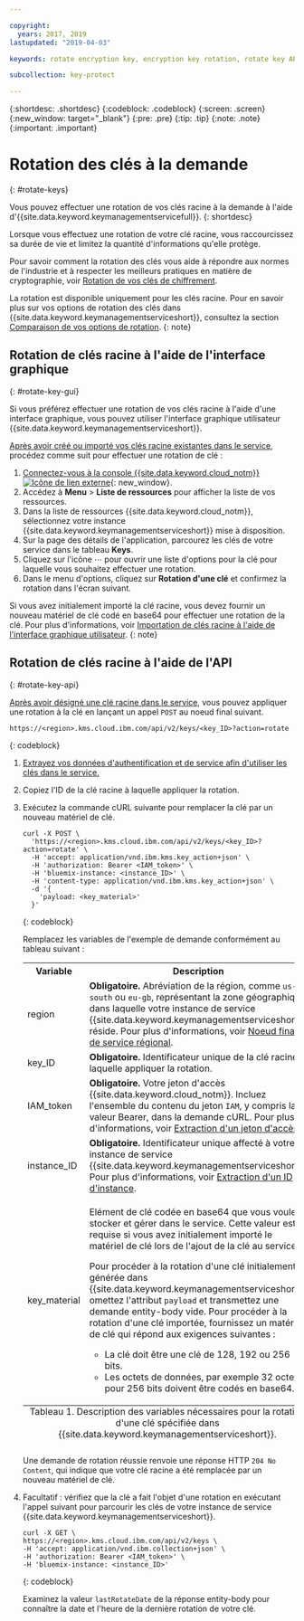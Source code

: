 ```yaml
---

copyright:
  years: 2017, 2019
lastupdated: "2019-04-03"

keywords: rotate encryption key, encryption key rotation, rotate key API examples 

subcollection: key-protect

---
```


{:shortdesc: .shortdesc}
{:codeblock: .codeblock}
{:screen: .screen}
{:new_window: target="_blank"}
{:pre: .pre}
{:tip: .tip}
{:note: .note}
{:important: .important}

# Rotation des clés à la demande
{: #rotate-keys}

Vous pouvez effectuer une rotation de vos clés racine à la demande à l'aide d'{{site.data.keyword.keymanagementservicefull}}.
{: shortdesc}

Lorsque vous effectuez une rotation de votre clé racine, vous raccourcissez sa durée de vie et limitez la quantité d'informations qu'elle protège.   

Pour savoir comment la rotation des clés vous aide à répondre aux normes de l'industrie et à respecter les meilleurs pratiques en matière de cryptographie, voir [Rotation de vos clés de chiffrement](/docs/services/key-protect?topic=key-protect-key-rotation).

La rotation est disponible uniquement pour les clés racine. Pour en savoir plus sur vos options de rotation des clés dans {{site.data.keyword.keymanagementserviceshort}}, consultez la section [Comparaison de vos options de rotation](/docs/services/key-protect?topic=key-protect-key-rotation#compare-key-rotation-options).
{: note}

## Rotation de clés racine à l'aide de l'interface graphique
{: #rotate-key-gui}

Si vous préférez effectuer une rotation de vos clés racine à l'aide d'une interface graphique, vous pouvez utiliser l'interface graphique utilisateur {{site.data.keyword.keymanagementserviceshort}}.

[Après avoir créé ou importé vos clés racine existantes dans le service](/docs/services/key-protect?topic=key-protect-create-root-keys), procédez comme suit pour effectuer une rotation de clé :

1. [Connectez-vous à la console {{site.data.keyword.cloud_notm}} ![Icône de lien externe](../../icons/launch-glyph.svg "Icône de lien externe")](https://{DomainName}/){: new_window}.
2. Accédez à **Menu** &gt; **Liste de ressources** pour afficher la liste de vos ressources.
3. Dans la liste de ressources {{site.data.keyword.cloud_notm}}, sélectionnez votre instance {{site.data.keyword.keymanagementserviceshort}} mise à disposition.
4. Sur la page des détails de l'application, parcourez les clés de votre service dans le tableau **Keys**.
5. Cliquez sur l'icône ⋯ pour ouvrir une liste d'options pour la clé pour laquelle vous souhaitez effectuer une rotation.
6. Dans le menu d'options, cliquez sur **Rotation d'une clé** et confirmez la rotation dans l'écran suivant.

Si vous avez initialement importé la clé racine, vous devez fournir un nouveau matériel de clé codé en base64 pour effectuer une rotation de la clé. Pour plus d'informations, voir [Importation de clés racine à l'aide de l'interface graphique utilisateur](/docs/services/key-protect?topic=key-protect-import-root-keys#gui).
{: note}

## Rotation de clés racine à l'aide de l'API
{: #rotate-key-api}

[Après avoir désigné une clé racine dans le service](/docs/services/key-protect?topic=key-protect-create-root-keys), vous pouvez appliquer une rotation à la clé en lançant un appel `POST` au noeud final suivant.

```
https://<region>.kms.cloud.ibm.com/api/v2/keys/<key_ID>?action=rotate
```
{: codeblock}

1. [Extrayez vos données d'authentification et de service afin d'utiliser les clés dans le service.](/docs/services/key-protect?topic=key-protect-set-up-api)

2. Copiez l'ID de la clé racine à laquelle appliquer la rotation.

3. Exécutez la commande cURL suivante pour remplacer la clé par un nouveau matériel de clé.

    ```cURL
    curl -X POST \
      'https://<region>.kms.cloud.ibm.com/api/v2/keys/<key_ID>?action=rotate' \
      -H 'accept: application/vnd.ibm.kms.key_action+json' \
      -H 'authorization: Bearer <IAM_token>' \
      -H 'bluemix-instance: <instance_ID>' \
      -H 'content-type: application/vnd.ibm.kms.key_action+json' \
      -d '{
        'payload: <key_material>'
      }'
    ```
    {: codeblock}

    Remplacez les variables de l'exemple de demande conformément au tableau suivant :

    <table>
      <tr>
        <th>Variable</th>
        <th>Description</th>
      </tr>
      <tr>
        <td><varname>region</varname></td>
        <td><strong>Obligatoire.</strong> Abréviation de la région, comme <code>us-south</code> ou <code>eu-gb</code>, représentant la zone géographique dans laquelle votre instance de service {{site.data.keyword.keymanagementserviceshort}} réside. Pour plus d'informations, voir <a href="/docs/services/key-protect?topic=key-protect-regions#endpoints">Noeud final de service régional</a>.</td>
      </tr>
      <tr>
        <td><varname>key_ID</varname></td>
        <td><strong>Obligatoire.</strong> Identificateur unique de la clé racine à laquelle appliquer la rotation.</td>
      </tr>
      <tr>
        <td><varname>IAM_token</varname></td>
        <td><strong>Obligatoire.</strong> Votre jeton d'accès {{site.data.keyword.cloud_notm}}. Incluez l'ensemble du contenu du jeton <code>IAM</code>, y compris la valeur Bearer, dans la demande cURL. Pour plus d'informations, voir <a href="/docs/services/key-protect?topic=key-protect-retrieve-access-token">Extraction d'un jeton d'accès</a>.</td>
      </tr>
      <tr>
        <td><varname>instance_ID</varname></td>
        <td><strong>Obligatoire.</strong> Identificateur unique affecté à votre instance de service {{site.data.keyword.keymanagementserviceshort}}. Pour plus d'informations, voir <a href="/docs/services/key-protect?topic=key-protect-retrieve-instance-ID">Extraction d'un ID d'instance</a>.</td>
      </tr>
      <tr>
        <td><varname>key_material</varname></td>
        <td>
          <p>Elément de clé codée en base64 que vous voulez stocker et gérer dans le service. Cette valeur est requise si vous avez initialement importé le matériel de clé lors de l'ajout de la clé au service.</p>
          <p>Pour procéder à la rotation d'une clé initialement générée dans {{site.data.keyword.keymanagementserviceshort}}, omettez l'attribut <code>payload</code> et transmettez une demande entity-body vide. Pour procéder à la rotation d'une clé importée, fournissez un matériel de clé qui répond aux exigences suivantes :</p>
          <p>
            <ul>
              <li>La clé doit être une clé de 128, 192 ou 256 bits.</li>
              <li>Les octets de données, par exemple 32 octets pour 256 bits doivent être codés en base64.</li>
            </ul>
          </p>
        </td>
      </tr>
      <caption style="caption-side:bottom;">Tableau 1. Description des variables nécessaires pour la rotation d'une clé spécifiée dans {{site.data.keyword.keymanagementserviceshort}}.</caption>
    </table>

    Une demande de rotation réussie renvoie une réponse HTTP `204 No Content`, qui indique que votre clé racine a été remplacée par un nouveau matériel de clé.

4. Facultatif : vérifiez que la clé a fait l'objet d'une rotation en exécutant l'appel suivant pour parcourir les clés de votre instance de service {{site.data.keyword.keymanagementserviceshort}}.

    ```cURL
    curl -X GET \
    https://<region>.kms.cloud.ibm.com/api/v2/keys \
    -H 'accept: application/vnd.ibm.collection+json' \
    -H 'authorization: Bearer <IAM_token>' \
    -H 'bluemix-instance: <instance_ID>'
    ```
    {: codeblock}
  
    Examinez la valeur `lastRotateDate` de la réponse entity-body pour connaître la date et l'heure de la dernière rotation de votre clé.
    
